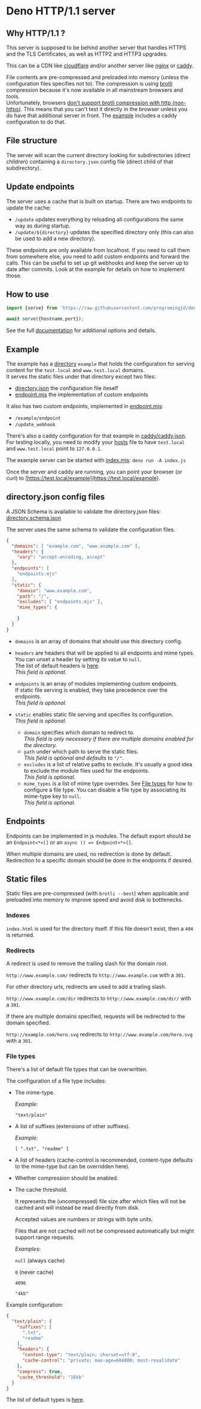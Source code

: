 # Deno HTTP/1.1 server #

## <a id="why_http1">Why HTTP/1.1 ?</a>

This server is supposed to be behind another server that handles HTTPS and the TLS Certificates, as well as HTTP2 and HTTP3 upgrades.

This can be a CDN like [cloudflare](https://www.cloudflare.com/) and/or another server like [nginx](https://www.nginx.com/) or [caddy](https://caddyserver.com/).

File contents are pre-compressed and preloaded into memory (unless the configuration files specifies not to). The compression is using [brotli](https://en.wikipedia.org/wiki/Brotli) compression because it's now available in all mainstream browsers and tools.<br>
Unfortunately, browsers [don't support brotli compression with http (non-https)](https://stackoverflow.com/a/43862563/10498513). This means that you can't test it directly in the browser unless you do have that additional server in front. The [example](#example) includes a caddy configuration to do that.

## <a id="file_structure">File structure</a>

The server will scan the current directory looking for subdirectories (direct children) containing a `directory.json` config file (direct child of that subdirectory).

## <a id="update_endpoints">Update endpoints</a>

The server uses a cache that is built on startup.
There are two endpoints to update the cache:
  - `/update`  updates everything by reloading all configurations the same way as during startup.
  - `/update/${directory}` updates the specified directory only (this can also be used to add a new directory).

These endpoints are only available from localhost.
If you need to call them from somewhere else, you need to add custom endpoints and forward the calls. This can be useful to set up git webhooks and keep the server up to date after commits. Look at the example for details on how to implement those.

## <a id="usage">How to use</a>

```javascript
import {serve} from 'https://raw.githubusercontent.com/programingjd/deno_http1_server/main/mod.js';

await serve({hostname,port});
```

See the full [documentation](https://doc.deno.land/https://raw.githubusercontent.com/programingjd/deno_http1_server/main/mod.d.ts) for additional options and details.

## <a id="example">Example</a>

The example has a [directory](example) `example` that holds the configuration for serving content for the `test.local` and `www.test.local` domains.<br>
It serves the static files under that directory except two files:
  - [directory.json](example/directory.json) the configuration file iteself
  - [endpoint.mjs](example/endpoints.mjs) the implementation of custom endpoints

It also has two custom endpoints, implemented in [endpoint.mjs](example/endpoints.mjs):
  - `/example/endpoint`
  - `/update_webhook`

There's also a caddy configuration for that example in [caddy/caddy.json](caddy/caddy.json).
For testing locally, you need to modify your [hosts](https://en.wikipedia.org/wiki/Hosts_(file)) file to have `test.local` and `www.test.local` point to `127.0.0.1`.

The example server can be started with [index.mjs](index.mjs):
`deno run -A index.js`

Once the server and caddy are running, you can point your browser (or curl) to
[https://test.local/example](https://test.local/example).

## <a id="directory_config_files">directory.json config files</a>

A JSON Schema is available to validate the directory.json files:
[directory.schema.json](https://raw.githubusercontent.com/programingjd/deno_http1_server/main/directory.schema.json)

The server uses the same schema to validate the configuration files.

```json
{
  "domains": [ "example.com", "www.example.com" ],
  "headers": {
    "vary": "accept-encoding, accept"
  },
  "endpoints": [
    "endpoints.mjs"
  ],
  "static": {
    "domain": "www.example.com",
    "path": "/",
    "excludes": [ "endpoints.mjs" ],
    "mime_types": {
      
    }
  }
}
```
- `domains` is an array of domains that should use this directory config.

- `headers` are headers that will be applied to all endpoints and mime types.<br>
You can unset a header by setting its value to `null`.<br>
The list of default headers is [here](headers.json).<br> 
_This field is optional._

- `endpoints` is an array of modules implementing custom endpoints.<br>
If static file serving is enabled, they take precedence over the endpoints.<br>
_This field is optional._

- `static` enables static file serving and specifies its configuration.<br>
_This field is optional._<br>
  - `domain` specifies which domain to redirect to.<br>
  _This field is only necessary if there are multiple domains enabled for the directory._
  - `path` under which path to serve the static files.<br>
  _This field is optional and defaults to `"/"`._
  - `excludes` is a list of relative paths to exclude.
  It's usually a good idea to exclude the module files used for the endpoints.<br>
  _This field is optional._
  - `mime_types` is a list of mime type overrides. See [File types](#file_types) for how to configure a file type. You can disable a file type by associating its mime-type key to `null`.<br>
  _This field is optional._

## <a id="endpoints">Endpoints</a>

Endpoints can be implemented in js modules.
The default export should be an `Endpoint<*>[]` or an `async () => Endpoint<*>[]`. 

When multiple domains are used, no redirection is done by default. Redirection to a specific domain should be done in the endpoints if desired.

## <a id="static_files">Static files</a>

Static files are pre-compressed (with `brotli --best`) when applicable and preloaded into memory to improve speed and avoid disk io bottlenecks.

### <a id="indexes">Indexes</a>
`index.html` is used for the directory itself. If this file doesn't exist, then a `404` is returned.

### <a id="redirects">Redirects</a>
A redirect is used to remove the trailing slash for
the domain root.

`http://www.example.com/` redirects to `http://www.example.com` with a `301`.

For other directory urls, redirects are used to add a trailing slash.

`http://www.example.com/dir` redirects to `http://www.example.com/dir/` with a `301`.

If there are multiple domains specified, requests will be redirected to the domain specified.

`http://example.com/hero.svg` redirects to `http://www.example.com/hero.svg` with a `301`.

### <a id="file_types">File types</a>
There's a list of default file types that can be overwritten.

The configuration of a file type includes:
  
  - The mime-type.
    
    _Example_:

    `"text/plain"`


  - A list of suffixes (extensions of other suffixes).
    
    _Example_:

    `[ ".txt", "readme" ]`


  - A list of headers (cache-control is recommended, content-type defaults to the mime-type but can be overridden here).


  - Whether compression should be enabled.


  - The cache threshold.

    It represents the (uncompressed) file size after which files will not be cached and will instead be read directly from disk.

    Accepted values are numbers or strings with byte units.

    Files that are not cached will not be compressed automatically
    but might support range requests.

    _Examples_:
  
    `null` (always cache)

    `0` (never cache)

    `4096`
 
      `"4kb"`

  
Example configuration:

```json
{
  "text/plain": {
    "suffixes": [
      ".txt",
      "readme"
    ],
    "headers": {
      "content-type": "text/plain; charset=utf-8",
      "cache-control": "private; max-age=604800; must-revalidate"
    },
    "compress": true,
    "cache_threshold": "16kb"
  }
}
```

The list of default types is [here](mimes.json).
